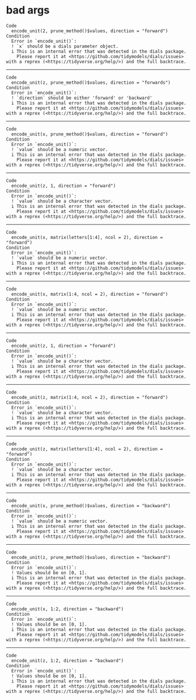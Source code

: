 # bad args

    Code
      encode_unit(2, prune_method()$values, direction = "forward")
    Condition
      Error in `encode_unit()`:
      ! `x` should be a dials parameter object.
      i This is an internal error that was detected in the dials package.
        Please report it at <https://github.com/tidymodels/dials/issues> with a reprex (<https://tidyverse.org/help/>) and the full backtrace.

---

    Code
      encode_unit(z, prune_method()$values, direction = "forwards")
    Condition
      Error in `encode_unit()`:
      ! `direction` should be either 'forward' or 'backward'
      i This is an internal error that was detected in the dials package.
        Please report it at <https://github.com/tidymodels/dials/issues> with a reprex (<https://tidyverse.org/help/>) and the full backtrace.

---

    Code
      encode_unit(x, prune_method()$values, direction = "forward")
    Condition
      Error in `encode_unit()`:
      ! `value` should be a numeric vector.
      i This is an internal error that was detected in the dials package.
        Please report it at <https://github.com/tidymodels/dials/issues> with a reprex (<https://tidyverse.org/help/>) and the full backtrace.

---

    Code
      encode_unit(z, 1, direction = "forward")
    Condition
      Error in `encode_unit()`:
      ! `value` should be a character vector.
      i This is an internal error that was detected in the dials package.
        Please report it at <https://github.com/tidymodels/dials/issues> with a reprex (<https://tidyverse.org/help/>) and the full backtrace.

---

    Code
      encode_unit(x, matrix(letters[1:4], ncol = 2), direction = "forward")
    Condition
      Error in `encode_unit()`:
      ! `value` should be a numeric vector.
      i This is an internal error that was detected in the dials package.
        Please report it at <https://github.com/tidymodels/dials/issues> with a reprex (<https://tidyverse.org/help/>) and the full backtrace.

---

    Code
      encode_unit(x, matrix(1:4, ncol = 2), direction = "forward")
    Condition
      Error in `encode_unit()`:
      ! `value` should be a numeric vector.
      i This is an internal error that was detected in the dials package.
        Please report it at <https://github.com/tidymodels/dials/issues> with a reprex (<https://tidyverse.org/help/>) and the full backtrace.

---

    Code
      encode_unit(z, 1, direction = "forward")
    Condition
      Error in `encode_unit()`:
      ! `value` should be a character vector.
      i This is an internal error that was detected in the dials package.
        Please report it at <https://github.com/tidymodels/dials/issues> with a reprex (<https://tidyverse.org/help/>) and the full backtrace.

---

    Code
      encode_unit(z, matrix(1:4, ncol = 2), direction = "forward")
    Condition
      Error in `encode_unit()`:
      ! `value` should be a character vector.
      i This is an internal error that was detected in the dials package.
        Please report it at <https://github.com/tidymodels/dials/issues> with a reprex (<https://tidyverse.org/help/>) and the full backtrace.

---

    Code
      encode_unit(z, matrix(letters[1:4], ncol = 2), direction = "forward")
    Condition
      Error in `encode_unit()`:
      ! `value` should be a character vector.
      i This is an internal error that was detected in the dials package.
        Please report it at <https://github.com/tidymodels/dials/issues> with a reprex (<https://tidyverse.org/help/>) and the full backtrace.

---

    Code
      encode_unit(x, prune_method()$values, direction = "backward")
    Condition
      Error in `encode_unit()`:
      ! `value` should be a numeric vector.
      i This is an internal error that was detected in the dials package.
        Please report it at <https://github.com/tidymodels/dials/issues> with a reprex (<https://tidyverse.org/help/>) and the full backtrace.

---

    Code
      encode_unit(z, prune_method()$values, direction = "backward")
    Condition
      Error in `encode_unit()`:
      ! Values should be on [0, 1].
      i This is an internal error that was detected in the dials package.
        Please report it at <https://github.com/tidymodels/dials/issues> with a reprex (<https://tidyverse.org/help/>) and the full backtrace.

---

    Code
      encode_unit(x, 1:2, direction = "backward")
    Condition
      Error in `encode_unit()`:
      ! Values should be on [0, 1].
      i This is an internal error that was detected in the dials package.
        Please report it at <https://github.com/tidymodels/dials/issues> with a reprex (<https://tidyverse.org/help/>) and the full backtrace.

---

    Code
      encode_unit(z, 1:2, direction = "backward")
    Condition
      Error in `encode_unit()`:
      ! Values should be on [0, 1].
      i This is an internal error that was detected in the dials package.
        Please report it at <https://github.com/tidymodels/dials/issues> with a reprex (<https://tidyverse.org/help/>) and the full backtrace.

